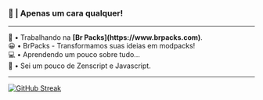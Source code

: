 ### 👋 | Apenas um cara qualquer!
---

<p align="left"> 
  🦺 • Trabalhando na <strong>[Br Packs](https://www.brpacks.com)</strong>.<br>
  😀 • BrPacks - Transformamos suas ideias em modpacks!<br>
  💻 • Aprendendo um pouco sobre tudo...<br>
  🔑 • Sei um pouco de Zenscript e Javascript.
</p>

---

[![GitHub Streak](http://github-readme-streak-stats.herokuapp.com?user=MarceloGames000&theme=dracula&hide_border=true&ring=0E0DDD&sideLabels=11DDB5&background=417DBBDC&stroke=1700DD&fire=DD8C21&dates=91A8DD&currStreakLabel=40DDC5&currStreakNum=38C1FF&sideNums=6CDD9E)](https://git.io/streak-stats)
